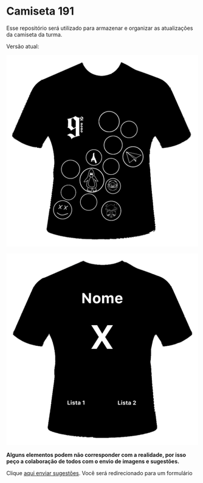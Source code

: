 # Camiseta 191

Esse repositório será utilizado para armazenar e organizar as atualizações da camiseta da turma.

Versão atual:

![Imagem Frente](Frente_05.png)

![Imagem Costas](Costas_01.png)

__**Alguns elementos podem não corresponder com a realidade, por isso peço a colaboração de todos com o envio de imagens e sugestões.**__

Clique [aqui enviar sugestões](https://forms.gle/YaNrParajXheVwvp7). Você será redirecionado para um formulário
